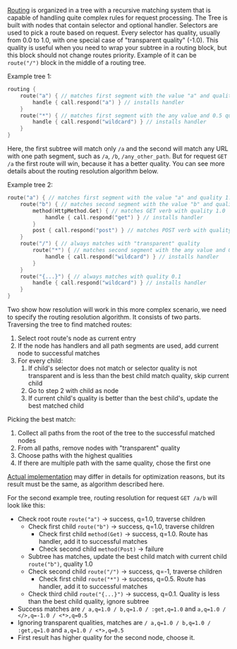 [//]: # (title: Resolution Algorithms)

[Routing](Routing_in_Ktor.md) is organized in a tree with a recursive matching system that is capable of handling quite
complex rules for request processing. The Tree is built with nodes that contain selector and optional handler. Selectors
are used to pick a route based on request. Every selector has quality, usually from 0.0 to 1.0, with one special case
of "transparent quality" (-1.0). This quality is useful when you need to wrap your subtree in a routing block, but this 
block should not change routes priority. Example of it can be `route("/")` block in the middle of a routing tree.

Example tree 1:
```kotlin
routing {
    route("a") { // matches first segment with the value "a" and quality 1.0
        handle { call.respond("a") } // installs handler
    }
    route("*") { // matches first segment with the any value and 0.5 quality
        handle { call.respond("wildcard") } // installs handler
    }
}
```
Here, the first subtree will match only `/a` and the second will match any URL with one path segment, such as `/a`, 
`/b`, `/any_other_path`. But for request `GET /a` the first route will win, because it has a better quality.
You can see more details about the routing resolution algorithm below.

Example tree 2:
```kotlin
route("a") { // matches first segment with the value "a" and quality 1.0
    route("b") { // matches second segment with the value "b" and quality 1.0
        method(HttpMethod.Get) { // matches GET verb with quality 1.0
            handle { call.respond("get") } // installs handler
        }
        post { call.respond("post") } // matches POST verb with quality 1.0, and installs a handler
    }
    route("/") { // always matches with "transparent" quality
        route("*") { // matches second segment with the any value and 0.5 quality
            handle { call.respond("wildcard") } // installs handler
        }
    }
    route("{...}") { // always matches with quality 0.1
        handle { call.respond("wildcard") } // installs handler
    }
}
```

Two show how resolution will work in this more complex scenario, we need to specify the routing resolution algorithm.
It consists of two parts.   
Traversing the tree to find matched routes:

1. Select root route's node as current entry
2. If the node has handlers and all path segments are used, add current node to successful matches
3. For every child:
    1. If child's selector does not match or selector quality is not transparent and is less than the best child match
       quality, skip current child
    2. Go to step 2 with child as node
    3. If current child's quality is better than the best child's, update the best matched child

Picking the best match:

1. Collect all paths from the root of the tree to the successful matched nodes
2. From all paths, remove nodes with "transparent" quality 
3. Choose paths with the highest qualities 
4. If there are multiple path with the same quality, chose the first one

[Actual implementation](https://github.com/ktorio/ktor/blob/main/ktor-server/ktor-server-core/jvm/src/io/ktor/server/routing/RoutingResolve.kt#L120) 
may differ in details for optimization reasons, but its result must be the same, as algorithm described here.

For the second example tree, routing resolution for request `GET /a/b` will look like this:

* Check root route `route("a")` -> success, q=1.0, traverse children
    * Check first child `route("b")` -> success, q=1.0, traverse children
        * Check first child `method(Get)` -> success, q=1.0. Route has handler, add it to successful matches
        * Check second child `method(Post)` -> failure
    * Subtree has matches, update the best child match with current child `route("b")`, quality 1.0
    * Check second child `route("/")` -> success, q=-1, traverse children
        * Check first child `route("*")` -> success, q=0.5. Route has handler, add it to successful matches
    * Check third child `route("{...}")` -> success, q=0.1. Quality is less than the best child quality, ignore subtree
* Success matches are `/ a,q=1.0 / b,q=1.0 / :get,q=1.0` and `a,q=1.0 / </>,q=-1.0 / <*>,q=0.5`
* Ignoring transparent qualities, matches are `/ a,q=1.0 / b,q=1.0 / :get,q=1.0` and `a,q=1.0 / <*>,q=0.5`
* First result has higher quality for the second node, choose it.
   


